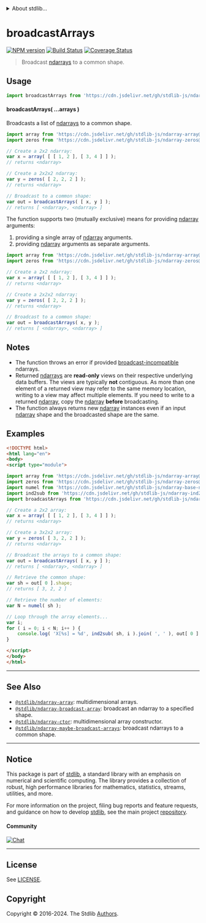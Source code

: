 <!--

@license Apache-2.0

Copyright (c) 2023 The Stdlib Authors.

Licensed under the Apache License, Version 2.0 (the "License");
you may not use this file except in compliance with the License.
You may obtain a copy of the License at

   http://www.apache.org/licenses/LICENSE-2.0

Unless required by applicable law or agreed to in writing, software
distributed under the License is distributed on an "AS IS" BASIS,
WITHOUT WARRANTIES OR CONDITIONS OF ANY KIND, either express or implied.
See the License for the specific language governing permissions and
limitations under the License.

-->


<details>
  <summary>
    About stdlib...
  </summary>
  <p>We believe in a future in which the web is a preferred environment for numerical computation. To help realize this future, we've built stdlib. stdlib is a standard library, with an emphasis on numerical and scientific computation, written in JavaScript (and C) for execution in browsers and in Node.js.</p>
  <p>The library is fully decomposable, being architected in such a way that you can swap out and mix and match APIs and functionality to cater to your exact preferences and use cases.</p>
  <p>When you use stdlib, you can be absolutely certain that you are using the most thorough, rigorous, well-written, studied, documented, tested, measured, and high-quality code out there.</p>
  <p>To join us in bringing numerical computing to the web, get started by checking us out on <a href="https://github.com/stdlib-js/stdlib">GitHub</a>, and please consider <a href="https://opencollective.com/stdlib">financially supporting stdlib</a>. We greatly appreciate your continued support!</p>
</details>

# broadcastArrays

[![NPM version][npm-image]][npm-url] [![Build Status][test-image]][test-url] [![Coverage Status][coverage-image]][coverage-url] <!-- [![dependencies][dependencies-image]][dependencies-url] -->

> Broadcast [ndarrays][@stdlib/ndarray/ctor] to a common shape.

<!-- Section to include introductory text. Make sure to keep an empty line after the intro `section` element and another before the `/section` close. -->

<section class="intro">

</section>

<!-- /.intro -->

<!-- Package usage documentation. -->



<section class="usage">

## Usage

```javascript
import broadcastArrays from 'https://cdn.jsdelivr.net/gh/stdlib-js/ndarray-broadcast-arrays@esm/index.mjs';
```

#### broadcastArrays( ...arrays )

Broadcasts a list of [ndarrays][@stdlib/ndarray/ctor] to a common shape.

```javascript
import array from 'https://cdn.jsdelivr.net/gh/stdlib-js/ndarray-array@esm/index.mjs';
import zeros from 'https://cdn.jsdelivr.net/gh/stdlib-js/ndarray-zeros@esm/index.mjs';

// Create a 2x2 ndarray:
var x = array( [ [ 1, 2 ], [ 3, 4 ] ] );
// returns <ndarray>

// Create a 2x2x2 ndarray:
var y = zeros( [ 2, 2, 2 ] );
// returns <ndarray>

// Broadcast to a common shape:
var out = broadcastArrays( [ x, y ] );
// returns [ <ndarray>, <ndarray> ]
```

The function supports two (mutually exclusive) means for providing [ndarray][@stdlib/ndarray/ctor] arguments:

1.  providing a single array of [ndarray][@stdlib/ndarray/ctor] arguments.
2.  providing [ndarray][@stdlib/ndarray/ctor] arguments as separate arguments.

```javascript
import array from 'https://cdn.jsdelivr.net/gh/stdlib-js/ndarray-array@esm/index.mjs';
import zeros from 'https://cdn.jsdelivr.net/gh/stdlib-js/ndarray-zeros@esm/index.mjs';

// Create a 2x2 ndarray:
var x = array( [ [ 1, 2 ], [ 3, 4 ] ] );
// returns <ndarray>

// Create a 2x2x2 ndarray:
var y = zeros( [ 2, 2, 2 ] );
// returns <ndarray>

// Broadcast to a common shape:
var out = broadcastArrays( x, y );
// returns [ <ndarray>, <ndarray> ]
```

</section>

<!-- /.usage -->

<!-- Package usage notes. Make sure to keep an empty line after the `section` element and another before the `/section` close. -->

<section class="notes">

## Notes

-   The function throws an error if provided [broadcast-incompatible][@stdlib/ndarray/base/broadcast-shapes] ndarrays.
-   Returned [ndarrays][@stdlib/ndarray/ctor] are **read-only** views on their respective underlying data buffers. The views are typically **not** contiguous. As more than one element of a returned view may refer to the same memory location, writing to a view may affect multiple elements. If you need to write to a returned [ndarray][@stdlib/ndarray/ctor], copy the [ndarray][@stdlib/ndarray/ctor] **before** broadcasting.
-   The function always returns new [ndarray][@stdlib/ndarray/ctor] instances even if an input [ndarray][@stdlib/ndarray/ctor] shape and the broadcasted shape are the same.

</section>

<!-- /.notes -->

<!-- Package usage examples. -->

<section class="examples">

## Examples

<!-- eslint no-undef: "error" -->

```html
<!DOCTYPE html>
<html lang="en">
<body>
<script type="module">

import array from 'https://cdn.jsdelivr.net/gh/stdlib-js/ndarray-array@esm/index.mjs';
import zeros from 'https://cdn.jsdelivr.net/gh/stdlib-js/ndarray-zeros@esm/index.mjs';
import numel from 'https://cdn.jsdelivr.net/gh/stdlib-js/ndarray-base-numel@esm/index.mjs';
import ind2sub from 'https://cdn.jsdelivr.net/gh/stdlib-js/ndarray-ind2sub@esm/index.mjs';
import broadcastArrays from 'https://cdn.jsdelivr.net/gh/stdlib-js/ndarray-broadcast-arrays@esm/index.mjs';

// Create a 2x2 array:
var x = array( [ [ 1, 2 ], [ 3, 4 ] ] );
// returns <ndarray>

// Create a 3x2x2 array:
var y = zeros( [ 3, 2, 2 ] );
// returns <ndarray>

// Broadcast the arrays to a common shape:
var out = broadcastArrays( [ x, y ] );
// returns [ <ndarray>, <ndarray> ]

// Retrieve the common shape:
var sh = out[ 0 ].shape;
// returns [ 3, 2, 2 ]

// Retrieve the number of elements:
var N = numel( sh );

// Loop through the array elements...
var i;
for ( i = 0; i < N; i++ ) {
    console.log( 'X[%s] = %d', ind2sub( sh, i ).join( ', ' ), out[ 0 ].iget( i ) );
}

</script>
</body>
</html>
```

</section>

<!-- /.examples -->

<!-- Section to include cited references. If references are included, add a horizontal rule *before* the section. Make sure to keep an empty line after the `section` element and another before the `/section` close. -->

<section class="references">

</section>

<!-- /.references -->

<!-- Section for related `stdlib` packages. Do not manually edit this section, as it is automatically populated. -->

<section class="related">

* * *

## See Also

-   <span class="package-name">[`@stdlib/ndarray-array`][@stdlib/ndarray/array]</span><span class="delimiter">: </span><span class="description">multidimensional arrays.</span>
-   <span class="package-name">[`@stdlib/ndarray-broadcast-array`][@stdlib/ndarray/broadcast-array]</span><span class="delimiter">: </span><span class="description">broadcast an ndarray to a specified shape.</span>
-   <span class="package-name">[`@stdlib/ndarray-ctor`][@stdlib/ndarray/ctor]</span><span class="delimiter">: </span><span class="description">multidimensional array constructor.</span>
-   <span class="package-name">[`@stdlib/ndarray-maybe-broadcast-arrays`][@stdlib/ndarray/maybe-broadcast-arrays]</span><span class="delimiter">: </span><span class="description">broadcast ndarrays to a common shape.</span>

</section>

<!-- /.related -->

<!-- Section for all links. Make sure to keep an empty line after the `section` element and another before the `/section` close. -->


<section class="main-repo" >

* * *

## Notice

This package is part of [stdlib][stdlib], a standard library with an emphasis on numerical and scientific computing. The library provides a collection of robust, high performance libraries for mathematics, statistics, streams, utilities, and more.

For more information on the project, filing bug reports and feature requests, and guidance on how to develop [stdlib][stdlib], see the main project [repository][stdlib].

#### Community

[![Chat][chat-image]][chat-url]

---

## License

See [LICENSE][stdlib-license].


## Copyright

Copyright &copy; 2016-2024. The Stdlib [Authors][stdlib-authors].

</section>

<!-- /.stdlib -->

<!-- Section for all links. Make sure to keep an empty line after the `section` element and another before the `/section` close. -->

<section class="links">

[npm-image]: http://img.shields.io/npm/v/@stdlib/ndarray-broadcast-arrays.svg
[npm-url]: https://npmjs.org/package/@stdlib/ndarray-broadcast-arrays

[test-image]: https://github.com/stdlib-js/ndarray-broadcast-arrays/actions/workflows/test.yml/badge.svg?branch=v0.2.2
[test-url]: https://github.com/stdlib-js/ndarray-broadcast-arrays/actions/workflows/test.yml?query=branch:v0.2.2

[coverage-image]: https://img.shields.io/codecov/c/github/stdlib-js/ndarray-broadcast-arrays/main.svg
[coverage-url]: https://codecov.io/github/stdlib-js/ndarray-broadcast-arrays?branch=main

<!--

[dependencies-image]: https://img.shields.io/david/stdlib-js/ndarray-broadcast-arrays.svg
[dependencies-url]: https://david-dm.org/stdlib-js/ndarray-broadcast-arrays/main

-->

[chat-image]: https://img.shields.io/gitter/room/stdlib-js/stdlib.svg
[chat-url]: https://app.gitter.im/#/room/#stdlib-js_stdlib:gitter.im

[stdlib]: https://github.com/stdlib-js/stdlib

[stdlib-authors]: https://github.com/stdlib-js/stdlib/graphs/contributors

[umd]: https://github.com/umdjs/umd
[es-module]: https://developer.mozilla.org/en-US/docs/Web/JavaScript/Guide/Modules

[deno-url]: https://github.com/stdlib-js/ndarray-broadcast-arrays/tree/deno
[deno-readme]: https://github.com/stdlib-js/ndarray-broadcast-arrays/blob/deno/README.md
[umd-url]: https://github.com/stdlib-js/ndarray-broadcast-arrays/tree/umd
[umd-readme]: https://github.com/stdlib-js/ndarray-broadcast-arrays/blob/umd/README.md
[esm-url]: https://github.com/stdlib-js/ndarray-broadcast-arrays/tree/esm
[esm-readme]: https://github.com/stdlib-js/ndarray-broadcast-arrays/blob/esm/README.md
[branches-url]: https://github.com/stdlib-js/ndarray-broadcast-arrays/blob/main/branches.md

[stdlib-license]: https://raw.githubusercontent.com/stdlib-js/ndarray-broadcast-arrays/main/LICENSE

[@stdlib/ndarray/ctor]: https://github.com/stdlib-js/ndarray-ctor/tree/esm

[@stdlib/ndarray/base/broadcast-shapes]: https://github.com/stdlib-js/ndarray-base-broadcast-shapes/tree/esm

<!-- <related-links> -->

[@stdlib/ndarray/array]: https://github.com/stdlib-js/ndarray-array/tree/esm

[@stdlib/ndarray/broadcast-array]: https://github.com/stdlib-js/ndarray-broadcast-array/tree/esm

[@stdlib/ndarray/maybe-broadcast-arrays]: https://github.com/stdlib-js/ndarray-maybe-broadcast-arrays/tree/esm

<!-- </related-links> -->

</section>

<!-- /.links -->
